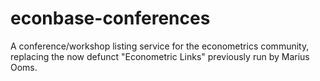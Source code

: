 # econbase-conferences
A conference/workshop listing service for the econometrics community, replacing the now defunct "Econometric Links" previously run by Marius Ooms. 
